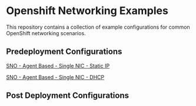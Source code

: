 # Openshift Networking Examples

This repository contains a collection of example configurations for common OpenShift networking scenarios.

## Predeployment Configurations

[SNO - Agent Based - Single NIC - Static IP](https://github.com/dlystra/openshift-networking-examples/tree/main/SNO%20-%20Agent%20Based%20-%20Single%20NIC%20-%20Static%20IP)

[SNO - Agent Based - Single NIC - DHCP](https://github.com/dlystra/openshift-networking-examples/tree/main/SNO%20-%20Agent%20Based%20-%20Single%20NIC%20-%20DHCP)

## Post Deployment Configurations
